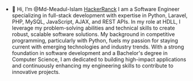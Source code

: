 - 👋 Hi, I’m @Md-Meadul-Islam
[HackerRanck]([https://www.openai.com](https://www.hackerrank.com/profile/mdmeadulislam))
I am a Software Engineer specializing in full-stack development with expertise in Python, Laravel, PHP, MySQL, JavaScript, AJAX, and REST APIs. In my role at HDLL, I leverage my problem-solving abilities and technical skills to create robust, scalable software solutions. My background in competitive programming, particularly with Python, fuels my passion for staying current with emerging technologies and industry trends. With a strong foundation in software development and a Bachelor's degree in Computer Science, I am dedicated to building high-impact applications and continuously enhancing my engineering skills to contribute to innovative projects.
